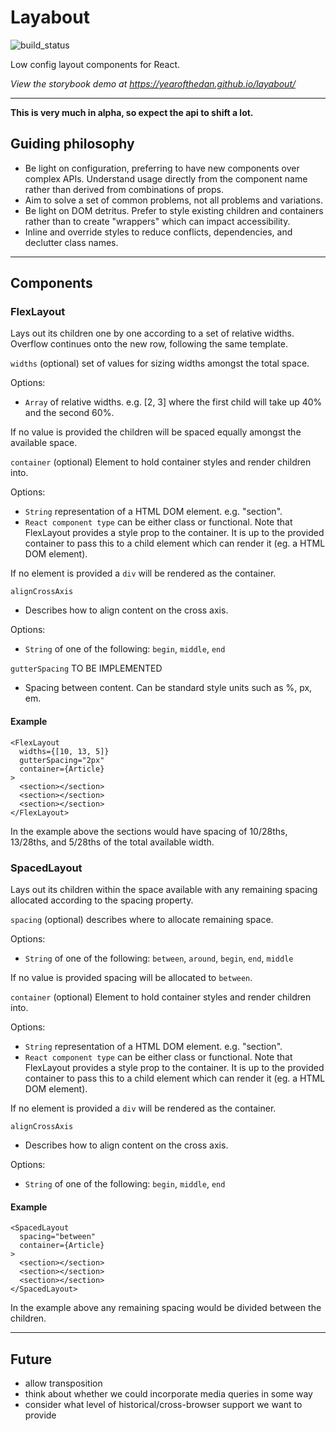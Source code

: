 # Layabout

![build_status](https://app.snap-ci.com/yearofthedan/layabout/branch/master/build_image)

Low config layout components for React.

*View the storybook demo at https://yearofthedan.github.io/layabout/*

---
**This is very much in alpha, so expect the api to shift a lot.**

## Guiding philosophy
- Be light on configuration, preferring to have new components over complex APIs. Understand usage directly from the component name rather than derived from combinations of props.  
- Aim to solve a set of common problems, not all problems and variations.
- Be light on DOM detritus. Prefer to style existing children and containers rather than to create "wrappers" which can impact accessibility.
- Inline and override styles to reduce conflicts, dependencies, and declutter class names.  
---
## Components
### FlexLayout

Lays out its children one by one according to a set of relative widths. Overflow continues onto the new row, following the same template.

`widths` (optional) set of values for sizing widths amongst the total space.

Options:
- `Array` of relative widths. e.g. [2, 3] where the first child will take up 40% and the second 60%.

If no value is provided the children will be spaced equally amongst the available space.

`container` (optional) Element to hold container styles and render children into.

Options:
- `String` representation of a HTML DOM element. e.g. "section".
- `React component type` can be either class or functional. Note that  FlexLayout provides a style prop to the container. It is up to the provided container to pass this to a child element which can render it (eg. a HTML DOM element).

If no element is provided a `div` will be rendered as the container.

`alignCrossAxis`
- Describes how to align content on the cross axis.

Options:
- `String` of one of the following: `begin`, `middle`, `end`


`gutterSpacing` TO BE IMPLEMENTED
- Spacing between content. Can be standard style units such as %, px, em.

#### Example
~~~~
<FlexLayout
  widths={[10, 13, 5]}
  gutterSpacing="2px"
  container={Article}
>
  <section></section>
  <section></section>
  <section></section>
</FlexLayout>
~~~~

In the example above the sections would have spacing of 10/28ths, 13/28ths, and 5/28ths of the total available width.

### SpacedLayout
Lays out its children within the space available with any remaining spacing allocated according to the spacing property.

`spacing` (optional) describes where to allocate remaining space.

Options:
- `String` of one of the following: `between`, `around`, `begin`, `end`, `middle`

If no value is provided spacing will be allocated to `between`.

`container` (optional) Element to hold container styles and render children into.

Options:
- `String` representation of a HTML DOM element. e.g. "section".
- `React component type` can be either class or functional. Note that  FlexLayout provides a style prop to the container. It is up to the provided container to pass this to a child element which can render it (eg. a HTML DOM element).

If no element is provided a `div` will be rendered as the container.

`alignCrossAxis`
- Describes how to align content on the cross axis.

Options:
- `String` of one of the following: `begin`, `middle`, `end`



#### Example
~~~~
<SpacedLayout
  spacing="between"
  container={Article}
>
  <section></section>
  <section></section>
  <section></section>
</SpacedLayout>
~~~~

In the example above any remaining spacing would be divided between the children.

---
## Future
- allow transposition
- think about whether we could incorporate media queries in some way  
- consider what level of historical/cross-browser support we want to provide
